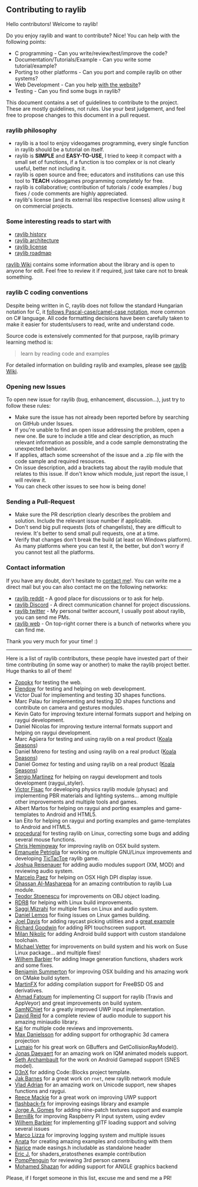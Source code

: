 ## Contributing to raylib

Hello contributors! Welcome to raylib! 

Do you enjoy raylib and want to contribute? Nice! You can help with the following points:

- C programming - Can you write/review/test/improve the code? 
- Documentation/Tutorials/Example - Can you write some tutorial/example?
- Porting to other platforms - Can you port and compile raylib on other systems?
- Web Development - Can you help [with the website](https://github.com/raysan5/raylib.com)?
- Testing - Can you find some bugs in raylib?

This document contains a set of guidelines to contribute to the project. These are mostly guidelines, not rules. 
Use your best judgement, and feel free to propose changes to this document in a pull request.

### raylib philosophy

 - raylib is a tool to enjoy videogames programming, every single function in raylib should be a tutorial on itself.
 - raylib is **SIMPLE** and **EASY-TO-USE**, I tried to keep it compact with a small set of functions, if a function is too complex or is not clearly useful, better not including it.
 - raylib is open source and free; educators and institutions can use this tool to **TEACH** videogames programming completely for free.
 - raylib is collaborative; contribution of tutorials / code examples / bug fixes / code comments are highly appreciated.
 - raylib's license (and its external libs respective licenses) allow using it on commercial projects.

### Some interesting reads to start with

 - [raylib history](HISTORY.md)
 - [raylib architecture](https://github.com/raysan5/raylib/wiki/raylib-architecture)
 - [raylib license](LICENSE)
 - [raylib roadmap](ROADMAP.md)
 
[raylib Wiki](https://github.com/raysan5/raylib/wiki) contains some information about the library and is open to anyone for edit. 
Feel free to review it if required, just take care not to break something.

### raylib C coding conventions

Despite being written in C, raylib does not follow the standard Hungarian notation for C, 
it [follows Pascal-case/camel-case notation](https://github.com/raysan5/raylib/wiki/raylib-coding-conventions), 
more common on C# language. All code formatting decisions have been carefully taken
to make it easier for students/users to read, write and understand code.

Source code is extensively commented for that purpose, raylib primary learning method is:

 > learn by reading code and examples

For detailed information on building raylib and examples, please see [raylib Wiki](https://github.com/raysan5/raylib/wiki).

### Opening new Issues

To open new issue for raylib (bug, enhancement, discussion...), just try to follow these rules:

 - Make sure the issue has not already been reported before by searching on GitHub under Issues.
 - If you're unable to find an open issue addressing the problem, open a new one. Be sure to include a 
 title and clear description, as much relevant information as possible, and a code sample demonstrating the unexpected behavior.
 - If applies, attach some screenshot of the issue and a .zip file with the code sample and required resources.
 - On issue description, add a brackets tag about the raylib module that relates to this issue. 
 If don't know which module, just report the issue, I will review it.
 - You can check other issues to see how is being done!

### Sending a Pull-Request

 - Make sure the PR description clearly describes the problem and solution. Include the relevant issue number if applicable.
 - Don't send big pull requests (lots of changelists), they are difficult to review. It's better to send small pull requests, one at a time.
 - Verify that changes don't break the build (at least on Windows platform). As many platforms where you can test it, the better, but don't worry
 if you cannot test all the platforms.

### Contact information

If you have any doubt, don't hesitate to [contact me](mailto:ray@raylib.com)!.
You can write me a direct mail but you can also contact me on the following networks:

 - [raylib reddit](https://www.reddit.com/r/raylib/) - A good place for discussions or to ask for help.
 - [raylib Discord](https://discord.gg/VkzNHUE) - A direct communication channel for project discussions.
 - [raylib twitter](https://twitter.com/raysan5) - My personal twitter account, I usually post about raylib, you can send me PMs.
 - [raylib web](http://www.raylib.com/) - On top-right corner there is a bunch of networks where you can find me.

Thank you very much for your time! :)

----

Here is a list of raylib contributors, these people have invested part of their time 
contributing (in some way or another) to make the raylib project better. Huge thanks to all of them!

 - [Zopokx](https://github.com/Zopokx) for testing the web.
 - [Elendow](http://www.elendow.com) for testing and helping on web development.
 - Victor Dual for implementing and testing 3D shapes functions.
 - Marc Palau for implementing and testing 3D shapes functions and contribute on camera and gestures modules.
 - Kevin Gato for improving texture internal formats support and helping on raygui development. 
 - Daniel Nicolas for improving texture internal formats support and helping on raygui development. 
 - Marc Agüera for testing and using raylib on a real product ([Koala Seasons](http://www.koalaseasons.com))
 - Daniel Moreno for testing and using raylib on a real product ([Koala Seasons](http://www.koalaseasons.com))
 - Daniel Gomez for testing and using raylib on a real product ([Koala Seasons](http://www.koalaseasons.com))
 - [Sergio Martinez](https://github.com/anidealgift) for helping on raygui development and tools development (raygui_styler).
 - [Victor Fisac](https://github.com/victorfisac) for developing physics raylib module (physac) and implementing PBR materials and lighting systems... among multiple other improvements and multiple tools and games. 
 - Albert Martos for helping on raygui and porting examples and game-templates to Android and HTML5.
 - Ian Eito for helping on raygui and porting examples and game-templates to Android and HTML5.
 - [procedural](https://github.com/procedural) for testing raylib on Linux, correcting some bugs and adding several mouse functions.
 - [Chris Hemingway](https://github.com/cHemingway) for improving raylib on OSX build system.
 - [Emanuele Petriglia](https://github.com/LelixSuper) for working on multiple GNU/Linux improvements and developing [TicTacToe](https://github.com/LelixSuper/TicTacToe) raylib game.
 - [Joshua Reisenauer](https://github.com/kd7tck) for adding audio modules support (XM, MOD) and reviewing audio system.
 - [Marcelo Paez](https://github.com/paezao) for helping on OSX High DPI display issue.
 - [Ghassan Al-Mashareqa](https://github.com/ghassanpl) for an amazing contribution to raylib Lua module.
 - [Teodor Stoenescu](https://github.com/teodor-stoenescu) for improvements on OBJ object loading.
 - [RDR8](https://github.com/RDR8) for helping with Linux build improvements.
 - [Saggi Mizrahi](https://github.com/ficoos) for multiple fixes on Linux and audio system.
 - [Daniel Lemos](https://github.com/xspager) for fixing issues on Linux games building.
 - [Joel Davis](https://github.com/joeld42) for adding raycast picking utilities and a [great example](https://github.com/raysan5/raylib/blob/master/examples/models/models_mesh_picking.c)
 - [Richard Goodwin](https://github.com/AudioMorphology) for adding RPI touchscreen support.
 - [Milan Nikolic](https://github.com/gen2brain) for adding Android build support with custom standalone toolchain.
 - [Michael Vetter](https://github.com/jubalh) for improvements on build system and his work on Suse Linux package... and multiple fixes!
 - [Wilhem Barbier](https://github.com/nounoursheureux) for adding Image generation functions, shaders work and some fixes.
 - [Benjamin Summerton](https://github.com/define-private-public) for improving OSX building and his amazing work on CMake build sytem.
 - [MartinFX](https://github.com/Martinfx) for adding compilation support for FreeBSD OS and derivatives.
 - [Ahmad Fatoum](https://github.com/a3f) for implementing CI support for raylib (Travis and AppVeyor) and great improvements on build system.
 - [SamNChiet](https://github.com/SamNChiet) for a greatly improved UWP input implementation.
 - [David Reid](https://github.com/mackron) for a complete review of audio module to support his amazing miniaudio library.
 - [Kai](https://github.com/questor) for multiple code reviews and improvements.
 - [Max Danielsson](https://github.com/autious) for adding support for orthographic 3d camera projection
 - [Lumaio](https://github.com/TheLumaio) for his great work on GBuffers and GetCollisionRayModel().
 - [Jonas Daeyaert](https://github.com/culacant) for an amazing work on IQM animated models support.
 - [Seth Archambault](https://github.com/SethArchambault) for the work on Android Gamepad support (SNES model).
 - [D3nX](https://github.com/D3nX) for adding Code::Blocks project template.
 - [Jak Barnes](https://github.com/Syphonx) for a great work on `rnet`, new raylib network module
 - [Vlad Adrian](https://github.com/Demizdor) for an amazing work on Unicode support, new shapes functions and raygui.
 - [Reece Mackie](https://github.com/Rover656) for a great work on improving UWP support
 - [flashback-fx](flashback-fx) for improving easings library and example
 - [Jorge A. Gomes](https://github.com/overdev) for adding nine-patch textures support and example
 - [Berni8k](https://github.com/Berni8k) for improving Raspberry Pi input system, using evdev
 - [Wilhem Barbier](https://github.com/wbrbr) for implementing glTF loading support and solving several issues
 - [Marco Lizza](https://github.com/MarcoLizza) for improving logging system and multiple issues
 - [Anata](https://github.com/anatagawa) for creating amazing examples and contributing with them
 - [Narice](https://github.com/narice) made easings.h includable as standalone header
 - [Eric J.](https://github.com/ProfJski) for shaders_eratosthenes example contribution
 - [PompPenguin](https://github.com/PompPenguin) for reviewing 3rd person camera
 - [Mohamed Shazan](https://github.com/msmshazan) for adding support for ANGLE graphics backend
 
Please, if I forget someone in this list, excuse me and send me a PR!
